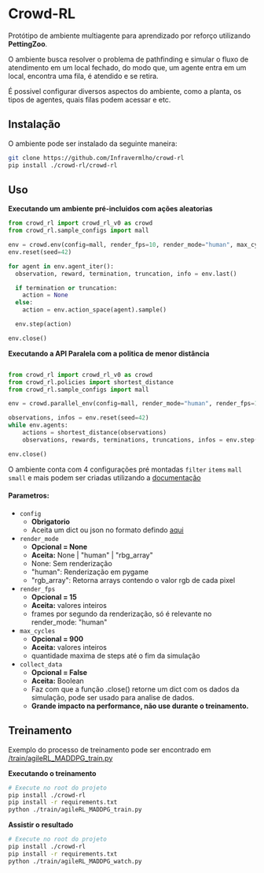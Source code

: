 # Crowd-RL
Protótipo de ambiente multiagente para aprendizado por reforço utilizando **PettingZoo**.

O ambiente busca resolver o problema de pathfinding e simular o fluxo de atendimento em um local fechado, do modo que, um agente entra em um local, encontra uma fila, é atendido e se retira.

É possivel configurar diversos aspectos do ambiente, como a planta, os tipos de agentes, quais filas podem acessar e etc.


## Instalação
O ambiente pode ser instalado da seguinte maneira:
```bash
git clone https://github.com/Infravermlho/crowd-rl
pip install ./crowd-rl/crowd-rl
```
## Uso
**Executando um ambiente pré-incluidos com ações aleatorias**
```python
from crowd_rl import crowd_rl_v0 as crowd
from crowd_rl.sample_configs import mall

env = crowd.env(config=mall, render_fps=10, render_mode="human", max_cycles=900)
env.reset(seed=42)

for agent in env.agent_iter():
  observation, reward, termination, truncation, info = env.last()

  if termination or truncation:
    action = None
  else:
    action = env.action_space(agent).sample()

  env.step(action)

env.close()
```
**Executando a API Paralela com a politica de menor distância**
```python

from crowd_rl import crowd_rl_v0 as crowd
from crowd_rl.policies import shortest_distance
from crowd_rl.sample_configs import mall

env = crowd.parallel_env(config=mall, render_mode="human", render_fps=12)

observations, infos = env.reset(seed=42)
while env.agents:
    actions = shortest_distance(observations)
    observations, rewards, terminations, truncations, infos = env.step(actions)

env.close()
```
O ambiente conta com 4 configurações pré montadas `filter` `items` `mall` `small` e mais podem ser criadas utilizando a [documentação](https://github.com/Infravermlho/crowd-rl/tree/main/crowd-rl/crowd_rl/sample_configs)

#### Parametros:
- `config`
  - **Obrigatorio**
  - Aceita um dict ou json no formato defindo [aqui](https://github.com/Infravermlho/crowd-rl/tree/main/crowd-rl/crowd_rl/sample_configs)
- `render_mode`
  - **Opcional = None** 
  - **Aceita:** None | "human" | "rbg_array"
  - None: Sem renderização
  - "human": Renderização em pygame 
  - "rgb_array": Retorna arrays contendo o valor rgb de cada pixel
- `render_fps`
  - **Opcional = 15**
  - **Aceita:** valores inteiros
  - frames por segundo da renderização, só é relevante no render_mode: "human"
- `max_cycles`
  - **Opcional = 900**
  - **Aceita:** valores inteiros
  - quantidade maxima de steps até o fim da simulação
- `collect_data`
  - **Opcional = False**
  - **Aceita:** Boolean
  - Faz com que a função .close() retorne um dict com os dados da simulação, pode ser usado para analise de dados.
  - **Grande impacto na performance, não use durante o treinamento.**

## Treinamento
Exemplo do processo de treinamento pode ser encontrado em [/train/agileRL_MADDPG_train.py](https://github.com/Infravermlho/crowd-rl/blob/main/train/agileRL_MADDPG_train.py)

**Executando o treinamento**
```bash
# Execute no root do projeto
pip install ./crowd-rl
pip install -r requirements.txt
python ./train/agileRL_MADDPG_train.py
```

**Assistir o resultado**
```bash
# Execute no root do projeto
pip install ./crowd-rl
pip install -r requirements.txt
python ./train/agileRL_MADDPG_watch.py
```
